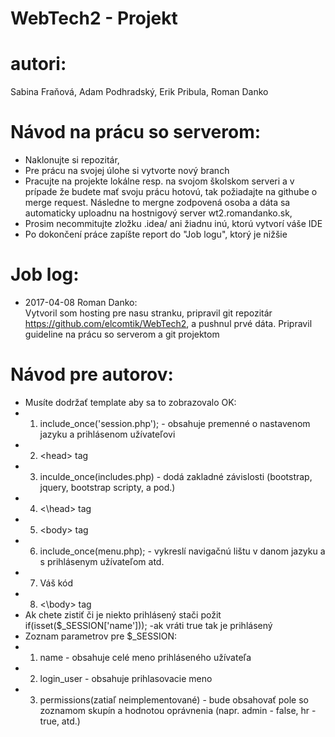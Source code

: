 # WebTech2 - Projekt

autori:
=======
Sabina Fraňová, Adam Podhradský, Erik Pribula, Roman Danko

Návod na prácu so serverom:
===========================
* Naklonujte si repozitár,
* Pre prácu na svojej úlohe si vytvorte nový branch
* Pracujte na projekte lokálne resp. na svojom školskom serveri a v prípade že budete mať svoju prácu hotovú, tak požiadajte na githube o merge request. Následne to mergne zodpovená osoba a dáta sa automaticky uploadnu na hostnigový server wt2.romandanko.sk,
* Prosim necommitujte zložku .idea/ ani žiadnu inú, ktorú vytvorí váše IDE
* Po dokončení práce zapíšte report do "Job logu", ktorý je nižšie

Job log:
========
* 2017-04-08 Roman Danko:<br>
Vytvoril som hosting pre nasu stranku, pripravil git repozitár https://github.com/elcomtik/WebTech2, a pushnul prvé dáta. Pripravil guideline na prácu so serverom a git projektom<br>


Návod pre autorov:
==================
* Musíte dodržať template aby sa to zobrazovalo OK:
* 1. include_once('session.php'); - obsahuje premenné o nastavenom jazyku a prihlásenom užívateľovi
* 2. \<head> tag 
* 3. inculde_once(includes.php) - dodá zakladné závislosti (bootstrap, jquery, bootstrap scripty, a pod.)
* 4. \<\head> tag
* 5. \<body> tag
* 6. include_once(menu.php); - vykreslí navigačnú lištu v danom jazyku a s prihlásenym užívateľom atd.
* 7. Váš kód
* 8. \<\body> tag
* Ak chete zistiť či je niekto prihlásený stači požit if(isset($_SESSION['name'])); -ak vráti true tak je prihlásený 
* Zoznam parametrov pre $_SESSION:
* 1. name - obsahuje celé meno prihláseného užívateľa
* 2. login_user - obsahuje prihlasovacie meno
* 3. permissions(zatiaľ neimplementované) - bude obsahovať pole so zoznamom skupín a hodnotou oprávnenia (napr. admin - false, hr - true, atd.)

